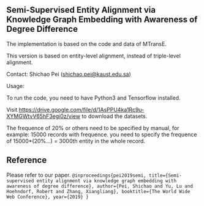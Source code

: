 ## Semi-Supervised Entity Alignment via Knowledge Graph Embedding with Awareness of Degree Difference

The implementation is based on the code and data of MTransE.

This version is based on entity-level alignment, instead of triple-level alignment.

Contact: Shichao Pei (shichao.pei@kaust.edu.sa)

Usage:

To run the code, you need to have Python3 and Tensorflow installed.

Visit https://drive.google.com/file/d/1AsPPU4ka1Rc9u-XYMGWtvV65hF3egi0z/view to download the datasets.

The frequence of 20% or others need to be specified by manual, for example:
15000 records with frequence. you need to specify the frequence of 15000*(20%...) = 3000th entity in the whole record.


## Reference
Please refer to our paper. 
`@inproceedings{pei2019semi,
  title={Semi-supervised entity alignment via knowledge graph embedding with awareness of degree difference},
  author={Pei, Shichao and Yu, Lu and Hoehndorf, Robert and Zhang, Xiangliang},
  booktitle={The World Wide Web Conference},
  year={2019}
}`
